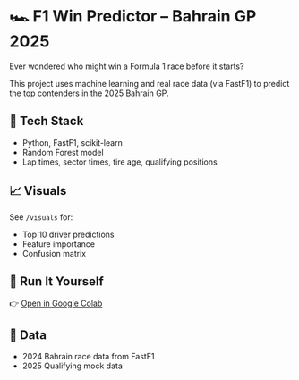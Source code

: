 # 🏎️ F1 Win Predictor – Bahrain GP 2025

Ever wondered who might win a Formula 1 race before it starts?

This project uses machine learning and real race data (via FastF1) to predict the top contenders in the 2025 Bahrain GP.

## 🔧 Tech Stack
- Python, FastF1, scikit-learn
- Random Forest model
- Lap times, sector times, tire age, qualifying positions

## 📈 Visuals
See `/visuals` for:
- Top 10 driver predictions
- Feature importance
- Confusion matrix

## 🚀 Run It Yourself
👉 [Open in Google Colab](https://colab.research.google.com/drive/18WggYePGo6IptPlJg3IQ)
## 📂 Data
- 2024 Bahrain race data from FastF1
- 2025 Qualifying mock data
